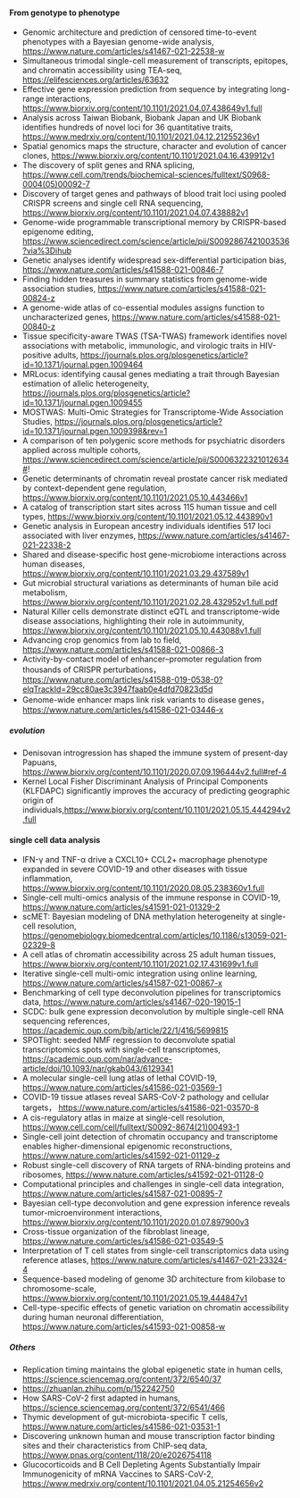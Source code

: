 #### From genotype to phenotype 
- Genomic architecture and prediction of censored time-to-event phenotypes with a Bayesian genome-wide analysis, https://www.nature.com/articles/s41467-021-22538-w
- Simultaneous trimodal single-cell measurement of transcripts, epitopes, and chromatin accessibility using TEA-seq, https://elifesciences.org/articles/63632
- Effective gene expression prediction from sequence by integrating long-range interactions, https://www.biorxiv.org/content/10.1101/2021.04.07.438649v1.full
- Analysis across Taiwan Biobank, Biobank Japan and UK Biobank identifies hundreds of novel loci for 36 quantitative traits,  https://www.medrxiv.org/content/10.1101/2021.04.12.21255236v1
- Spatial genomics maps the structure, character and evolution of cancer clones, https://www.biorxiv.org/content/10.1101/2021.04.16.439912v1
- The discovery of split genes and RNA splicing, https://www.cell.com/trends/biochemical-sciences/fulltext/S0968-0004(05)00092-7
- Discovery of target genes and pathways of blood trait loci using pooled CRISPR screens and single cell RNA sequencing,   https://www.biorxiv.org/content/10.1101/2021.04.07.438882v1
- Genome-wide programmable transcriptional memory by CRISPR-based epigenome editing, https://www.sciencedirect.com/science/article/pii/S0092867421003536?via%3Dihub
- Genetic analyses identify widespread sex-differential participation bias, https://www.nature.com/articles/s41588-021-00846-7
- Finding hidden treasures in summary statistics from genome-wide association studies, https://www.nature.com/articles/s41588-021-00824-z
- A genome-wide atlas of co-essential modules assigns function to uncharacterized genes, https://www.nature.com/articles/s41588-021-00840-z
- Tissue specificity-aware TWAS (TSA-TWAS) framework identifies novel associations with metabolic, immunologic, and virologic traits in HIV-positive adults, https://journals.plos.org/plosgenetics/article?id=10.1371/journal.pgen.1009464
- MRLocus: identifying causal genes mediating a trait through Bayesian estimation of allelic heterogeneity, https://journals.plos.org/plosgenetics/article?id=10.1371/journal.pgen.1009455
- MOSTWAS: Multi-Omic Strategies for Transcriptome-Wide Association Studies, https://journals.plos.org/plosgenetics/article?id=10.1371/journal.pgen.1009398&rev=1
- A comparison of ten polygenic score methods for psychiatric disorders applied across multiple cohorts, https://www.sciencedirect.com/science/article/pii/S0006322321012634#!
- Genetic determinants of chromatin reveal prostate cancer risk mediated by context-dependent gene regulation, https://www.biorxiv.org/content/10.1101/2021.05.10.443466v1
- A catalog of transcription start sites across 115 human tissue and cell types, https://www.biorxiv.org/content/10.1101/2021.05.12.443890v1
- Genetic analysis in European ancestry individuals identifies 517 loci associated with liver enzymes, https://www.nature.com/articles/s41467-021-22338-2
- Shared and disease-specific host gene-microbiome interactions across human diseases, https://www.biorxiv.org/content/10.1101/2021.03.29.437589v1
- Gut microbial structural variations as determinants of human bile acid metabolism, https://www.biorxiv.org/content/10.1101/2021.02.28.432952v1.full.pdf
- Natural Killer cells demonstrate distinct eQTL and transcriptome-wide disease associations, highlighting their role in autoimmunity, https://www.biorxiv.org/content/10.1101/2021.05.10.443088v1.full
- Advancing crop genomics from lab to field, https://www.nature.com/articles/s41588-021-00866-3
- Activity-by-contact model of enhancer–promoter regulation from thousands of CRISPR perturbations，https://www.nature.com/articles/s41588-019-0538-0?elqTrackId=29cc80ae3c3947faab0e4dfd70823d5d
- Genome-wide enhancer maps link risk variants to disease genes， https://www.nature.com/articles/s41586-021-03446-x

##### evolution 
- Denisovan introgression has shaped the immune system of present-day Papuans, https://www.biorxiv.org/content/10.1101/2020.07.09.196444v2.full#ref-4
- Kernel Local Fisher Discriminant Analysis of Principal Components (KLFDAPC) significantly improves the accuracy of predicting geographic origin of individuals,https://www.biorxiv.org/content/10.1101/2021.05.15.444294v2.full

#### single cell data analysis
- IFN-γ and TNF-α drive a CXCL10+ CCL2+ macrophage phenotype expanded in severe COVID-19 and other diseases with tissue inflammation, https://www.biorxiv.org/content/10.1101/2020.08.05.238360v1.full
- Single-cell multi-omics analysis of the immune response in COVID-19, https://www.nature.com/articles/s41591-021-01329-2
- scMET: Bayesian modeling of DNA methylation heterogeneity at single-cell resolution, https://genomebiology.biomedcentral.com/articles/10.1186/s13059-021-02329-8
- A cell atlas of chromatin accessibility across 25 adult human tissues, https://www.biorxiv.org/content/10.1101/2021.02.17.431699v1.full
- Iterative single-cell multi-omic integration using online learning, https://www.nature.com/articles/s41587-021-00867-x
- Benchmarking of cell type deconvolution pipelines for transcriptomics data, https://www.nature.com/articles/s41467-020-19015-1
- SCDC: bulk gene expression deconvolution by multiple single-cell RNA sequencing references, https://academic.oup.com/bib/article/22/1/416/5699815
- SPOTlight: seeded NMF regression to deconvolute spatial transcriptomics spots with single-cell transcriptomes, https://academic.oup.com/nar/advance-article/doi/10.1093/nar/gkab043/6129341
- A molecular single-cell lung atlas of lethal COVID-19, https://www.nature.com/articles/s41586-021-03569-1
- COVID-19 tissue atlases reveal SARS-CoV-2 pathology and cellular targets， https://www.nature.com/articles/s41586-021-03570-8
- A cis-regulatory atlas in maize at single-cell resolution, https://www.cell.com/cell/fulltext/S0092-8674(21)00493-1
- Single-cell joint detection of chromatin occupancy and transcriptome enables higher-dimensional epigenomic reconstructions, https://www.nature.com/articles/s41592-021-01129-z
- Robust single-cell discovery of RNA targets of RNA-binding proteins and ribosomes, https://www.nature.com/articles/s41592-021-01128-0
- Computational principles and challenges in single-cell data integration, https://www.nature.com/articles/s41587-021-00895-7
- Bayesian cell-type deconvolution and gene expression inference reveals tumor-microenvironment interactions, https://www.biorxiv.org/content/10.1101/2020.01.07.897900v3
- Cross-tissue organization of the fibroblast lineage, https://www.nature.com/articles/s41586-021-03549-5
- Interpretation of T cell states from single-cell transcriptomics data using reference atlases, https://www.nature.com/articles/s41467-021-23324-4
- Sequence-based modeling of genome 3D architecture from kilobase to chromosome-scale, https://www.biorxiv.org/content/10.1101/2021.05.19.444847v1
- Cell-type-specific effects of genetic variation on chromatin accessibility during human neuronal differentiation, https://www.nature.com/articles/s41593-021-00858-w

##### Others
- Replication timing maintains the global epigenetic state in human cells, https://science.sciencemag.org/content/372/6540/37
- https://zhuanlan.zhihu.com/p/152242750
- How SARS-CoV-2 first adapted in humans, https://science.sciencemag.org/content/372/6541/466
- Thymic development of gut-microbiota-specific T cells, https://www.nature.com/articles/s41586-021-03531-1
- Discovering unknown human and mouse transcription factor binding sites and their characteristics from ChIP-seq data, https://www.pnas.org/content/118/20/e2026754118
- Glucocorticoids and B Cell Depleting Agents Substantially Impair Immunogenicity of mRNA Vaccines to SARS-CoV-2, https://www.medrxiv.org/content/10.1101/2021.04.05.21254656v2
